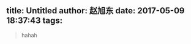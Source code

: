 title: Untitled
author: 赵旭东
date: 2017-05-09 18:37:43
tags:
---
<blockquote><p>hahah</p></blockquote>